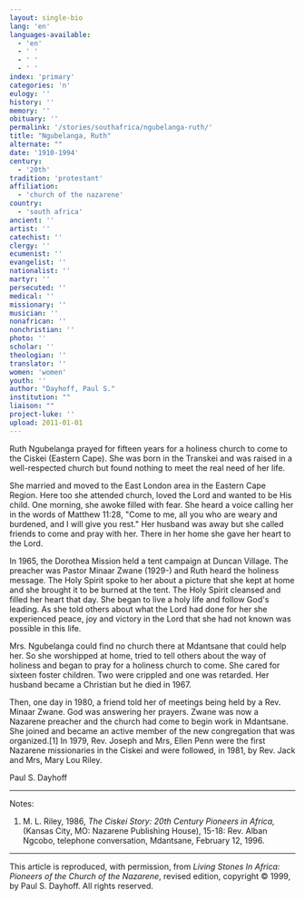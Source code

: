 ```yaml
---
layout: single-bio
lang: 'en'
languages-available:
  - 'en'
  - ' '
  - ' '
  - ' '
index: 'primary'
categories: 'n'
eulogy: ''
history: ''
memory: ''
obituary: ''
permalink: '/stories/southafrica/ngubelanga-ruth/'
title: "Ngubelanga, Ruth"
alternate: ""
date: '1910-1994'
century:
  - '20th'
tradition: 'protestant'
affiliation:
  - 'church of the nazarene'
country:
  - 'south africa'
ancient: ''
artist: ''
catechist: ''
clergy: ''
ecumenist: ''
evangelist: ''
nationalist: ''
martyr: ''
persecuted: ''
medical: ''
missionary: ''
musician: ''
nonafrican: ''
nonchristian: ''
photo: ''
scholar: ''
theologian: ''
translator: ''
women: 'women'
youth: ''
author: "Dayhoff, Paul S."
institution: ""
liaison: ""
project-luke: ''
upload: 2011-01-01
---
```




Ruth Ngubelanga prayed for fifteen years for a holiness church to come to the Ciskei (Eastern Cape).  She was born in the Transkei and was raised in a well-respected church but found nothing to meet the real need of her life.

She married and moved to the East London area in the Eastern Cape Region.  Here too she attended church, loved the Lord and wanted to be His child.  One morning, she awoke filled with fear.  She heard a voice calling her in the words of Matthew 11:28, "Come to me, all you who are weary and burdened, and I will give you rest."  Her husband was away but she called friends to come and pray with her.  There in her home she gave her heart to the Lord.

In 1965, the Dorothea Mission held a tent campaign at Duncan Village.  The preacher was Pastor Minaar Zwane (1929-) and Ruth heard the holiness message.  The Holy Spirit spoke to her about a picture that she kept at home and she brought it to be burned at the tent.  The Holy Spirit cleansed and filled her heart that day.  She began to live a holy life and follow God's leading.  As she told others about what the Lord had done for her she experienced peace, joy and victory in the Lord that she had not known was possible in this life.

Mrs. Ngubelanga could find no church there at Mdantsane that could help her.  So she worshipped at home, tried to tell others about the way of holiness and began to pray for a holiness church to come.  She cared for sixteen foster children.  Two were crippled and one was retarded.  Her husband became a Christian but he died in 1967.

Then, one day in 1980, a friend told her of meetings being held by a Rev. Minaar Zwane.  God was answering her prayers.  Zwane was now a Nazarene preacher and the church had come to begin work in Mdantsane.  She joined and became an active member of the new congregation that was organized.[1]   In 1979, Rev. Joseph and Mrs, Ellen Penn were the first Nazarene missionaries in the Ciskei and were followed, in 1981, by Rev. Jack and Mrs, Mary Lou Riley.

Paul S. Dayhoff

---

Notes:

1. M. L. Riley, 1986, *The Ciskei
Story: 20th Century Pioneers in Africa,* (Kansas
City, MO: Nazarene Publishing House), 15-18: Rev. Alban
Ngcobo, telephone conversation, Mdantsane, February
12, 1996.

---

This article is reproduced, with permission, from *Living Stones In Africa: Pioneers of the Church of the Nazarene*, revised edition, copyright &copy; 1999, by Paul S. Dayhoff.  All rights reserved.
